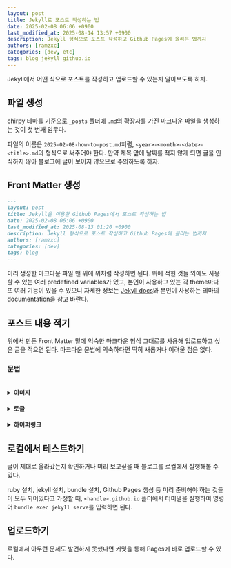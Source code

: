 ```yaml
---
layout: post
title: Jekyll로 포스트 작성하는 법
date: 2025-02-08 06:06 +0900
last_modified_at: 2025-08-14 13:57 +0900
description: Jekyll 형식으로 포스트 작성하고 Github Pages에 올리는 법까지
authors: [ramzxc]
categories: [dev, etc]
tags: blog jekyll github.io
---
```


Jekyll에서 어떤 식으로 포스트를 작성하고 업로드할 수 있는지 알아보도록 하자.

## 파일 생성

chirpy 테마를 기준으로 `_posts` 폴더에 `.md`의 확장자를 가진 마크다운 파일을 생성하는 것이 첫 번째 임무다. 

파일의 이름은 `2025-02-08-how-to-post.md`처럼, `<year>-<month>-<date>-<title>.md`의 형식으로 써주어야 한다. 만약 제목 앞에 날짜를 적지 않게 되면 글을 인식하지 않아 블로그에 글이 보이지 않으므로 주의하도록 하자.

## Front Matter 생성

```md
---
layout: post
title: Jekyll을 이용한 Github Pages에서 포스트 작성하는 법
date: 2025-02-08 06:06 +0900
last_modified_at: 2025-08-13 01:20 +0900
description: Jekyll 형식으로 포스트 작성하고 Github Pages에 올리는 법까지
authors: [ramzxc]
categories: [dev]
tags: blog 
---
```

미리 생성한 마크다운 파일 맨 위에 위처럼 작성하면 된다. 위에 적힌 것들 외에도 사용할 수 있는 여러 predefined variables가 있고, 본인이 사용하고 있는 각 theme마다 또 여러 기능이 있을 수 있으니 자세한 정보는 [Jekyll docs](https://jekyllrb.com/docs/front-matter/)와 본인이 사용하는 테마의 documentation을 참고 바란다.

## 포스트 내용 적기

위에서 만든 Front Matter 밑에 익숙한 마크다운 형식 그대로를 사용해 업로드하고 싶은 글을 적으면 된다. 마크다운 문법에 익숙하다면 딱히 새롭거나 어려울 점은 없다.

### 문법

<br>
<details markdown="1">
<summary markdown="1" style="display:inline list-item"><h4 style="display:inline" id="section">이미지</h4></summary>

```md
![이미지이름](이미지경로)
```
</details>
<br>

<details markdown="1">
<summary><h4 style="display: inline" id="section">토글</h4></summary>
본문 토글
```md
<details markdown="1">
<summary>접었을 때 보이는 글</summary>
내용
</details>
```
제목 토글
```md
<details markdown="1">
<summary markdown="1"><h1 style="display:inline" id="section">접었을 때 보이는 제목</h1></summary>
내용
</details>
```
</details>
<br>

<details markdown="1">
<summary><h4 style="display: inline" id="section">하이퍼링크</h4></summary>

```md
[이름](경로)
```
</details>

## 로컬에서 테스트하기

글이 제대로 올라갔는지 확인하거나 미리 보고싶을 때 블로그를 로컬에서 실행해볼 수 있다. 

ruby 설치, jekyll 설치, bundle 설치, Github Pages 생성 등 미리 준비해야 하는 것들이 모두 되어있다고 가정할 때, `<handle>.github.io` 폴더에서 터미널을 실행하여 명령어 `bundle exec jekyll serve`를 입력하면 된다.

## 업로드하기

로컬에서 아무런 문제도 발견하지 못했다면 커밋을 통해 Pages에 바로 업로드할 수 있다.